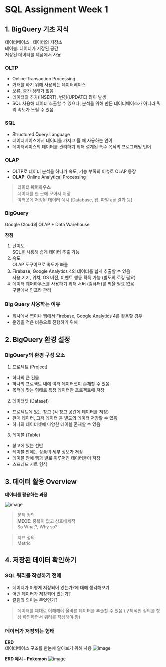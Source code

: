 # SQL Assignment Week 1


## 1. BigQuery 기초 지식
데이터베이스 : 데이터의 저장소<br>
테이블: 데이터가 저장된 공간<br>
저장된 데이터를 제품에서 사용

### OLTP
- Online Transaction Processing
- 거래를 하기 위해 사용되는 데이터베이스
- 보류, 중간 상태가 없음
- 데이터의 추가(INSERT), 변경(UPDATE) 많이 발생 
- SQL 사용해 데이터 추출할 수 있으나, 분석을 위해 만든 데이터베이스가 아니라 쿼리 속도가 느릴 수 있음

### SQL
- Structured Query Language
- 데이터베이스에서 데이터를 가지고 올 때 사용하는 언어
- 데이터베이스의 데이터를 관리하기 위해 설계된 특수 목적의 프로그래밍 언어

### OLAP
- OLTP로 데이터 분석을 하다가 속도, 기능 부족의 이슈로 OLAP 등장
- **OLAP**: Online Analytical Processing
> **데이터 웨어하우스**<br>
데이터를 한 곳에 모아서 저장<br>
여러곳에 저장된 데이터 예시 (Database, 웹, 파일 api 결과 등)

### BigQuery
Google Cloud의 OLAP + Data Warehouse

**장점**
1. 난이도<br>
SQL을 사용해 쉽게 데이터 추출 가능
2. 속도<br>
OLAP 도구이므로 속도가 빠름
3. Firebase, Google Analytics 4의 데이터를 쉽게 추출할 수 있음<br>
사용 기기, 위치, OS 버전, 이벤트 행동 획득 가능 (별도의 로깅 필요)
4. 데이터 웨어하우스를 사용하기 위해 서버 (컴퓨터)를 띄울 필요 없음<br>
구글에서 인프라 관리

### Big Query 사용하는 이유
- 회사에서 앱이나 웹에서 Firebase, Google Analytics 4를 활용할 경우
- 운영을 적은 비용으로 진행하기 위해 


## 2. BigQuery 환경 설정
### BigQuery의 환경 구성 요소
1. 프로젝트 (Project)
- 하나의 큰 컨물
- 하나의 프로젝트 내에 여러 데이터셋이 존재할 수 있음
- 목적에 맞는 형태로 특정 데이터만 프로젝트에 저장 

2. 데이터셋 (Dataset)
- 프로젝트에 있는 창고 (각 창고 공간에 데이터를 저장)
- 판매 데이터, 고객 데이터 등 별도의 데이터 저장할 수 있음
- 하나의 데이터셋에 다양한 테이블 존재할 수 있음

3. 테이블 (Table)
- 창고에 있는 선반
- 테이블 안에는 상품의 세부 정보가 저장
- 테이블 안에 행과 열로 이루어진 데이터들이 저장
- 스프레드 시트 형식


## 3. 데이터 활용 Overview
**데이터를 활용하는 과정**

![image](https://github.com/user-attachments/assets/67c89144-e930-483d-84ae-d794be96b819)

> 문제 정의<br>
**MECE**: 중복이 없고 상호배제적<br>
So What?, Why so?

> 지표 정의<br>
Metric


## 4. 저장된 데이터 확인하기
### SQL 쿼리를 작성하기 전에
- 데이터가 어떻게 저장되어 있는가?에 대해 생각해보기
- 어떤 데이터가 저장되어 있는가?
- 칼럼의 의미는 무엇인가?

> 데이터를 제대로 이해해야 올바른 데이터를 추출할 수 있음 (구체적인 정의를 항상 확인하면서 쿼리를 작성해야 함)

### 데이터가 저장되는 형태
**ERD**<br>
    데이터베이스 구조를 한눈에 알아보기 위해 사용
    ![image](https://github.com/user-attachments/assets/65e89355-2641-40ff-ae5b-198953803a1b)


**ERD 예시 - Pokemon**
![image](https://github.com/user-attachments/assets/ba33067d-c3d7-44be-ad33-291d2b521eed)

